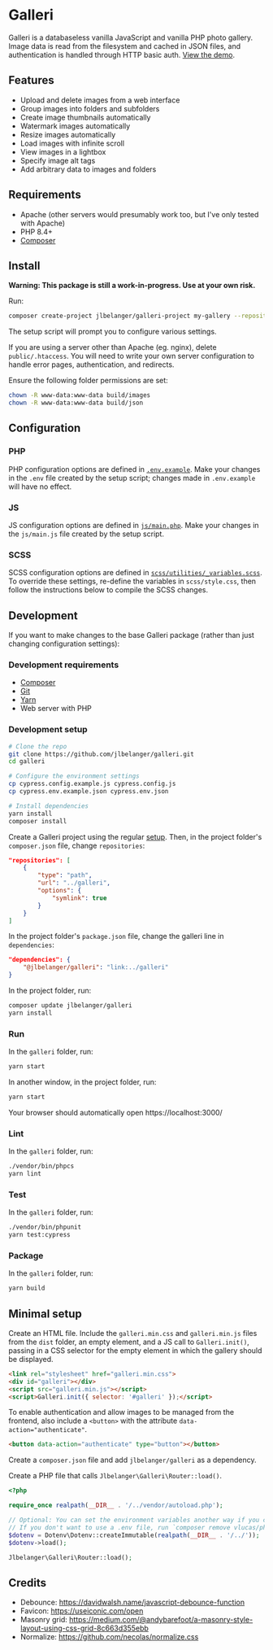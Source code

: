# Galleri

Galleri is a databaseless vanilla JavaScript and vanilla PHP photo gallery. Image data is read from the filesystem and cached in JSON files, and authentication is handled through HTTP basic auth. [View the demo](https://galleri.jennybelanger.com/).

## Features

- Upload and delete images from a web interface
- Group images into folders and subfolders
- Create image thumbnails automatically
- Watermark images automatically
- Resize images automatically
- Load images with infinite scroll
- View images in a lightbox
- Specify image alt tags
- Add arbitrary data to images and folders

## Requirements

- Apache (other servers would presumably work too, but I've only tested with Apache)
- PHP 8.4+
- [Composer](https://getcomposer.org/)

## Install

**Warning: This package is still a work-in-progress. Use at your own risk.**

Run:

``` bash
composer create-project jlbelanger/galleri-project my-gallery --repository '{"type":"vcs","url":"git@github.com:jlbelanger/galleri-project.git"}' --stability dev
```

The setup script will prompt you to configure various settings.

If you are using a server other than Apache (eg. nginx), delete `public/.htaccess`. You will need to write your own server configuration to handle error pages, authentication, and redirects.

Ensure the following folder permissions are set:

``` bash
chown -R www-data:www-data build/images
chown -R www-data:www-data build/json
```

## Configuration

### PHP

PHP configuration options are defined in [`.env.example`](https://github.com/jlbelanger/galleri-project/blob/main/.env.example). Make your changes in the `.env` file created by the setup script; changes made in `.env.example` will have no effect.

### JS

JS configuration options are defined in [`js/main.php`](https://github.com/jlbelanger/galleri-project/blob/main/js/main.js). Make your changes in the `js/main.js` file created by the setup script.

### SCSS

SCSS configuration options are defined in [`scss/utilities/_variables.scss`](https://github.com/jlbelanger/galleri/blob/main/scss/utilities/_variables.scss). To override these settings, re-define the variables in `scss/style.css`, then follow the instructions below to compile the SCSS changes.

## Development

If you want to make changes to the base Galleri package (rather than just changing configuration settings):

### Development requirements

- [Composer](https://getcomposer.org/)
- [Git](https://git-scm.com/)
- [Yarn](https://classic.yarnpkg.com/en/docs/install)
- Web server with PHP

### Development setup

``` bash
# Clone the repo
git clone https://github.com/jlbelanger/galleri.git
cd galleri

# Configure the environment settings
cp cypress.config.example.js cypress.config.js
cp cypress.env.example.json cypress.env.json

# Install dependencies
yarn install
composer install
```

Create a Galleri project using the regular [setup](#setup). Then, in the project folder's `composer.json` file, change `repositories`:

``` json
"repositories": [
	{
		"type": "path",
		"url": "../galleri",
		"options": {
			"symlink": true
		}
	}
]
```

In the project folder's `package.json` file, change the galleri line in `dependencies`:

``` json
"dependencies": {
	"@jlbelanger/galleri": "link:../galleri"
}
```

In the project folder, run:

``` bash
composer update jlbelanger/galleri
yarn install
```

### Run

In the `galleri` folder, run:

``` bash
yarn start
```

In another window, in the project folder, run:

``` bash
yarn start
```

Your browser should automatically open https://localhost:3000/

### Lint

In the `galleri` folder, run:

``` bash
./vendor/bin/phpcs
yarn lint
```

### Test

In the `galleri` folder, run:

``` bash
./vendor/bin/phpunit
yarn test:cypress
```

### Package

In the `galleri` folder, run:

``` bash
yarn build
```

## Minimal setup

Create an HTML file. Include the `galleri.min.css` and `galleri.min.js` files from the `dist` folder, an empty element, and a JS call to `Galleri.init()`, passing in a CSS selector for the empty element in which the gallery should be displayed.

``` html
<link rel="stylesheet" href="galleri.min.css">
<div id="galleri"></div>
<script src="galleri.min.js"></script>
<script>Galleri.init({ selector: '#galleri' });</script>
```

To enable authentication and allow images to be managed from the frontend, also include a `<button>` with the attribute `data-action="authenticate"`.

``` html
<button data-action="authenticate" type="button"></button>
```

Create a `composer.json` file and add `jlbelanger/galleri` as a dependency.

Create a PHP file that calls `Jlbelanger\Galleri\Router::load()`.

``` php
<?php

require_once realpath(__DIR__ . '/../vendor/autoload.php');

// Optional: You can set the environment variables another way if you choose.
// If you don't want to use a .env file, run `composer remove vlucas/phpdotenv` and remove the two lines below.
$dotenv = Dotenv\Dotenv::createImmutable(realpath(__DIR__ . '/../'));
$dotenv->load();

Jlbelanger\Galleri\Router::load();
```

## Credits

- Debounce: https://davidwalsh.name/javascript-debounce-function
- Favicon: https://useiconic.com/open
- Masonry grid: https://medium.com/@andybarefoot/a-masonry-style-layout-using-css-grid-8c663d355ebb
- Normalize: https://github.com/necolas/normalize.css
